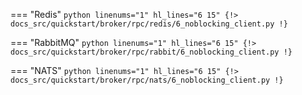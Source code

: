 === "Redis"
    ```python linenums="1" hl_lines="6 15"
    {!> docs_src/quickstart/broker/rpc/redis/6_noblocking_client.py !}
    ```

=== "RabbitMQ"
    ```python linenums="1" hl_lines="6 15"
    {!> docs_src/quickstart/broker/rpc/rabbit/6_noblocking_client.py !}
    ```

=== "NATS"
    ```python linenums="1" hl_lines="6 15"
    {!> docs_src/quickstart/broker/rpc/nats/6_noblocking_client.py !}
    ```